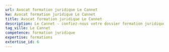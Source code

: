 ```yaml
---
url: Avocat formation juridique Le Cannet
kw: Avocat formation juridique Le Cannet
title: Avocat formation juridique Le Cannet
description: Le Cannet - confiez-nous votre dossier formation juridique
tag_ville: Le Cannet
competence: formation juridique
expertise: formations
extertise_id: 6
---
```

